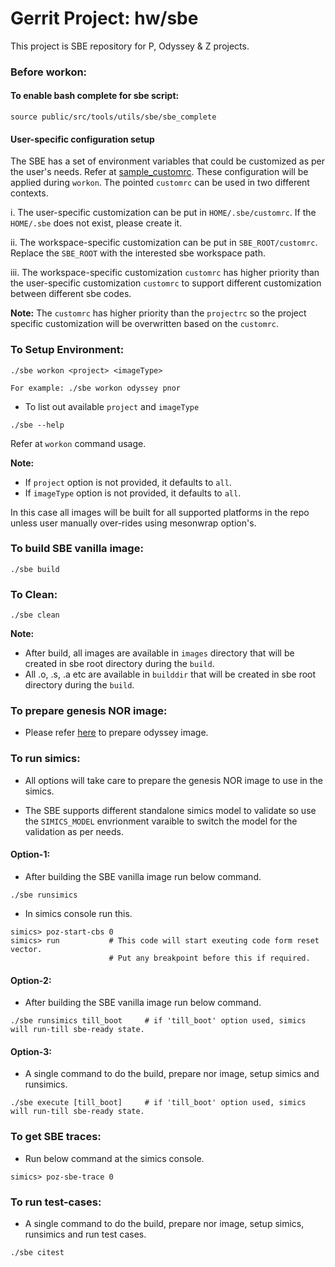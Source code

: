 # Gerrit Project: hw/sbe

This project is SBE repository for P, Odyssey & Z projects.

### Before workon:

#### To enable bash complete for sbe script:

```
source public/src/tools/utils/sbe/sbe_complete
```

#### User-specific configuration setup

The SBE has a set of environment variables that could be customized as per
the user's needs. Refer at [sample_customrc](internal/sample_customrc).
These configuration will be applied during `workon`.
The pointed `customrc` can be used in two different contexts.

i. The user-specific customization can be put in `HOME/.sbe/customrc`.
   If the `HOME/.sbe` does not exist, please create it.

ii. The workspace-specific customization can be put in `SBE_ROOT/customrc`.
    Replace the `SBE_ROOT` with the interested sbe workspace path.

iii. The workspace-specific customization `customrc` has higher priority than
     the user-specific customization `customrc` to support different
     customization between different sbe codes.

**Note:** The `customrc` has higher priority than the `projectrc` so the project
specific customization will be overwritten based on the `customrc`.

### To Setup Environment:

```
./sbe workon <project> <imageType>

For example: ./sbe workon odyssey pnor
```

- To list out available `project` and `imageType`

```
./sbe --help
```
Refer at `workon` command usage.

**Note:**

- If `project` option is not provided, it defaults to `all`.
- If `imageType` option is not provided, it defaults to `all`.

In this case all images will be built for all supported platforms in the repo unless user manually over-rides using mesonwrap option's.

### To build SBE vanilla image:

```
./sbe build
```

### To Clean:

```
./sbe clean
```

**Note:**

- After build, all images are available in `images` directory that will be created in sbe root directory during the `build`.
- All .o, .s, .a etc are available in `builddir` that will be created in sbe root directory during the `build`.

### To prepare genesis NOR image:

- Please refer [here](./internal/src/packaging/odyssey/prepareImage.md) to prepare odyssey image.

### To run simics:

- All options will take care to prepare the genesis NOR image to use in the simics.

- The SBE supports different standalone simics model to validate so use
the `SIMICS_MODEL` envrionment varaible to switch the model for the validation as per needs.

#### Option-1:

- After building the SBE vanilla image run below command.
```
./sbe runsimics
```
- In simics console run this.
```
simics> poz-start-cbs 0
simics> run           # This code will start exeuting code form reset vector.
                      # Put any breakpoint before this if required.
```

#### Option-2:

- After building the SBE vanilla image run below command.
```
./sbe runsimics till_boot     # if 'till_boot' option used, simics will run-till sbe-ready state.
```

#### Option-3:

- A single command to do the build, prepare nor image, setup simics and runsimics.
```
./sbe execute [till_boot]     # if 'till_boot' option used, simics will run-till sbe-ready state.
```

### To get SBE traces:
- Run below command at the simics console.
```
simics> poz-sbe-trace 0
```

### To run test-cases:

- A single command to do the build, prepare nor image, setup simics, runsimics and run test cases.
```
./sbe citest
```

